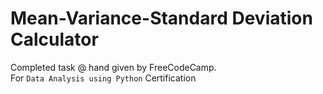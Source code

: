 # Mean-Variance-Standard Deviation Calculator

Completed task @ hand given by FreeCodeCamp.\
For `Data Analysis using Python` Certification
